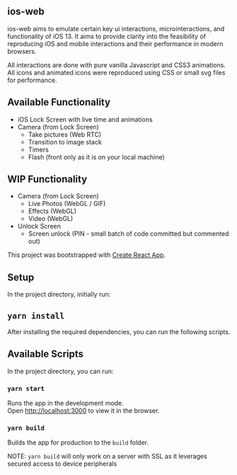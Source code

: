 ## ios-web
ios-web aims to emulate certain key ui interactions, microinteractions, and functionality of iOS 13. It aims to provide clarity into the feasibility of reproducing iOS and mobile interactions and their performance in modern browsers.

All interactions are done with pure vanilla Javascript and CSS3 animations. All icons and animated icons were reproduced using CSS or small svg files for performance.

## Available Functionality
- iOS Lock Screen with live time and animations
- Camera (from Lock Screen)
  - Take pictures (Web RTC)
  - Transition to image stack
  - Timers
  - Flash (front only as it is on your local machine)

## WIP Functionality
- Camera (from Lock Screen)
  - Live Photos (WebGL / GIF)
  - Effects (WebGL)
  - Video (WebGL)
- Unlock Screen
  - Screen unlock (PIN - small batch of code committed but commented out)


This project was bootstrapped with [Create React App](https://github.com/facebook/create-react-app).

## Setup

In the project directory, initially run:

## `yarn install`

After installing the required dependencies, you can run the following scripts.

## Available Scripts

In the project directory, you can run:

### `yarn start`

Runs the app in the development mode.<br />
Open [http://localhost:3000](http://localhost:3000) to view it in the browser.

### `yarn build`

Builds the app for production to the `build` folder.<br />

NOTE: `yarn build` will only work on a server with SSL as it leverages secured access to device peripherals